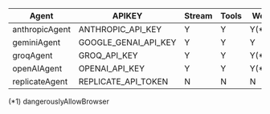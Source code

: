 | **Agent**      | APIKEY               | Stream | Tools | Web   | History |
|----------------|----------------------|--------|-------|-------|---------|
| anthropicAgent | ANTHROPIC_API_KEY    | Y      | Y     | Y(*1) | Y       |
| geminiAgent    | GOOGLE_GENAI_API_KEY | Y      | Y     | Y     | Y       |
| groqAgent      | GROQ_API_KEY         | Y      | Y     | Y(*1) | Y       |
| openAIAgent    | OPENAI_API_KEY       | Y      | Y     | Y(*1) | Y       |
| replicateAgent | REPLICATE_API_TOKEN  | N      | N     | N     | N       |

(*1) dangerouslyAllowBrowser

